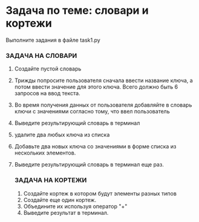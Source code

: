 # Задача по теме: словари и кортежи
Выполните задания в файле task1.py

### ЗАДАЧА НА СЛОВАРИ

1. Создайте пустой словарь
2. Трижды попросите пользователя сначала
ввести название ключа, а потом ввести
значение для этого ключа. Всего должно быть
6 запросов на ввод текста.
3. Во время получения данных от пользователя
добавляйте в словарь ключи с значениями
согласно тому, что ввел пользователь
4. Выведите результирующий словарь в терминал
5. удалите два любых ключа из списка
6. Добавьте два новых ключа со значениями в форме списка из нескольких элементов.
7. Выведите результирующий словарь в терминал еще раз.

   ### ЗАДАЧА НА КОРТЕЖИ

   1. Создайте кортеж в котором будут элементы разных типов
   2. Создайте еще один кортеж.
   3. Объедините их используя оператор "+"
   4. Выведите результат в терминал.
